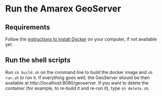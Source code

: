 # Run the Amarex GeoServer

## Requirements

Follow the [instructions to install Docker](https://docs.docker.com/get-docker/) on your computer, if not available yet.

## Run the shell scripts

Run `sh build.sh` on the command line to build the docker image and `sh run.sh` to run it.
If everything goes well, the GeoServer should be then available at http://localhost:8080/geoserver.
If you want to delete the container (for example, to re-build it and re-run it), type `sh delete.sh`.
